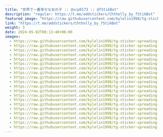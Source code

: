 ```yaml
---
title: "世界で一番幸せな女の子 :: @scp0173 :: @fStikBot"
description: "regular: https://t.me/addstickers/Chtholly_by_fStikBot"
featured_image: "https://raw.githubusercontent.com/kylelin1998/tg-sticker-spreading-worldwide-images/main/img/eb98e8ce-bf7c-48f4-b2db-dc93e4f8f11f.jpg"
link: "https://t.me/addstickers/Chtholly_by_fStikBot"
weight: 3
date: 2024-05-02T08:13:40+08:00
images:
  - https://raw.githubusercontent.com/kylelin1998/tg-sticker-spreading-worldwide-images/main/img/eb98e8ce-bf7c-48f4-b2db-dc93e4f8f11f.jpg
  - https://raw.githubusercontent.com/kylelin1998/tg-sticker-spreading-worldwide-images/main/img/fbaa052e-6218-413a-894e-f3842b94b025.jpg
  - https://raw.githubusercontent.com/kylelin1998/tg-sticker-spreading-worldwide-images/main/img/bcf8f547-10ff-4720-a227-6cc792e35f55.jpg
  - https://raw.githubusercontent.com/kylelin1998/tg-sticker-spreading-worldwide-images/main/img/ea704353-1e85-411a-a548-440ae58796cc.jpg
  - https://raw.githubusercontent.com/kylelin1998/tg-sticker-spreading-worldwide-images/main/img/0712bdc7-c65f-4b87-a9c8-3fb4fe7649fd.jpg
  - https://raw.githubusercontent.com/kylelin1998/tg-sticker-spreading-worldwide-images/main/img/736cfb03-bad6-4ec7-b08b-3e61087a435b.jpg
  - https://raw.githubusercontent.com/kylelin1998/tg-sticker-spreading-worldwide-images/main/img/505306dd-0505-4b87-a5ad-61a3a3ef02a1.jpg
  - https://raw.githubusercontent.com/kylelin1998/tg-sticker-spreading-worldwide-images/main/img/9bfc64ef-7f0e-451a-ab3a-76674a01c6a3.jpg
  - https://raw.githubusercontent.com/kylelin1998/tg-sticker-spreading-worldwide-images/main/img/7e343c32-e9e2-431c-b84a-67745827b64c.jpg
  - https://raw.githubusercontent.com/kylelin1998/tg-sticker-spreading-worldwide-images/main/img/31c66e23-565c-40ae-88c3-7cbc6ef1f8f5.jpg
  - https://raw.githubusercontent.com/kylelin1998/tg-sticker-spreading-worldwide-images/main/img/d01c4bbc-8d66-4348-ad92-23a5508d0a33.jpg
  - https://raw.githubusercontent.com/kylelin1998/tg-sticker-spreading-worldwide-images/main/img/7e034abd-e762-4efd-a420-ce7537837da1.jpg
  - https://raw.githubusercontent.com/kylelin1998/tg-sticker-spreading-worldwide-images/main/img/3fef2d95-9d51-4acb-91dc-467f79654fa5.jpg
  - https://raw.githubusercontent.com/kylelin1998/tg-sticker-spreading-worldwide-images/main/img/fac604ad-6f72-4320-a432-95c8aef6418c.jpg
  - https://raw.githubusercontent.com/kylelin1998/tg-sticker-spreading-worldwide-images/main/img/de2825e0-2898-41fd-9151-6c0cdbff5807.jpg
  - https://raw.githubusercontent.com/kylelin1998/tg-sticker-spreading-worldwide-images/main/img/3c0c1f32-78c3-4a5c-aa95-30b9b21b3a53.jpg
  - https://raw.githubusercontent.com/kylelin1998/tg-sticker-spreading-worldwide-images/main/img/c3d31406-30c8-4e71-adf5-08ab33bfb221.jpg
  - https://raw.githubusercontent.com/kylelin1998/tg-sticker-spreading-worldwide-images/main/img/82e3bb66-fb8e-424a-af7b-8f6731efef23.jpg
  - https://raw.githubusercontent.com/kylelin1998/tg-sticker-spreading-worldwide-images/main/img/a6d83002-5af0-472e-ab8e-70ee9cc72b04.jpg
  - https://raw.githubusercontent.com/kylelin1998/tg-sticker-spreading-worldwide-images/main/img/124f6db6-a503-4d23-874f-c40f0bfd766a.jpg
---
```

